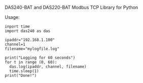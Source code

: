 DAS240-BAT and DAS220-BAT Modbus TCP Library for Python

Usage:

    inport time
    import das240 as das

    ipaddr="192.168.1.100"
    channel=1
    filename="mylogfile.log"

    print("Logging for 60 seconds")
    for t in range (0, 60):
      das.log(ipaddr, channel, filename)
      time.sleep(1)
    print("Done!")


